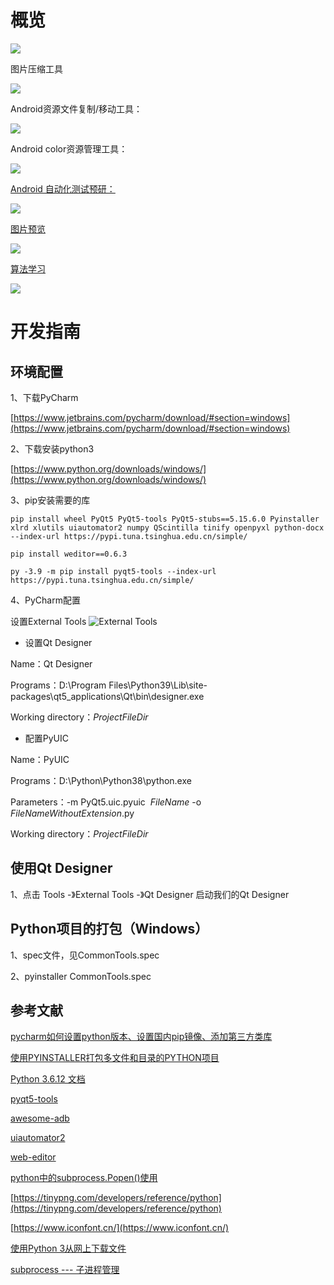 # 概览

![](doc/img/developTools.png)


图片压缩工具

![](doc/img/compressPic.png)

Android资源文件复制/移动工具：

![](doc/img/androidResTool.png)

Android color资源管理工具：

![](doc/img/androidColorResTool.png)

[Android 自动化测试预研：](doc/autoTest.md)

![](doc/img/autoTest/adbDialog.png)

[图片预览](doc/picturePreview.md)

![](doc/img/photoWall/picWall.png)

[算法学习](doc/algorithm.md)

![](doc/img/algorithm/AlgorithmVisualizerManager.png)

# 开发指南

## 环境配置
1、下载PyCharm

[https://www.jetbrains.com/pycharm/download/#section=windows](https://www.jetbrains.com/pycharm/download/#section=windows)

2、下载安装python3

[https://www.python.org/downloads/windows/](https://www.python.org/downloads/windows/)

3、pip安装需要的库

```
pip install wheel PyQt5 PyQt5-tools PyQt5-stubs==5.15.6.0 Pyinstaller xlrd xlutils uiautomator2 numpy QScintilla tinify openpyxl python-docx 
--index-url https://pypi.tuna.tsinghua.edu.cn/simple/

pip install weditor==0.6.3

py -3.9 -m pip install pyqt5-tools --index-url https://pypi.tuna.tsinghua.edu.cn/simple/
```

4、PyCharm配置

设置External Tools
![External Tools](doc/img/pycharm_external_tools.png)

* 设置Qt Designer

Name：Qt Designer

Programs：D:\Program Files\Python39\Lib\site-packages\qt5_applications\Qt\bin\designer.exe

Working directory：$ProjectFileDir$

* 配置PyUIC

Name：PyUIC

Programs：D:\Python\Python38\python.exe

Parameters：-m PyQt5.uic.pyuic  $FileName$ -o $FileNameWithoutExtension$.py

Working directory：$ProjectFileDir$

## 使用Qt Designer
1、点击 Tools -》External Tools -》Qt Designer 启动我们的Qt Designer

## Python项目的打包（Windows）
1、spec文件，见CommonTools.spec

2、pyinstaller CommonTools.spec

## 参考文献

[pycharm如何设置python版本、设置国内pip镜像、添加第三方类库](https://www.cnblogs.com/yjmyzz/p/pycharm-add-third-package-and-add-domestic-mirror.html)

[使用PYINSTALLER打包多文件和目录的PYTHON项目](https://www.cnblogs.com/shiyongge/p/10582552.html)

[Python 3.6.12 文档](https://docs.python.org/zh-cn/3.6/)

[pyqt5-tools](https://pypi.org/project/pyqt5-tools/)

[awesome-adb](https://github.com/BlankLun/awesome-adb)

[uiautomator2](https://github.com/BlankLun/uiautomator2)

[web-editor](https://github.com/alibaba/web-editor)

[python中的subprocess.Popen()使用](https://www.cnblogs.com/zhoug2020/p/5079407.html)

[https://tinypng.com/developers/reference/python](https://tinypng.com/developers/reference/python)

[https://www.iconfont.cn/](https://www.iconfont.cn/)

[使用Python 3从网上下载文件](https://blog.csdn.net/xfxf996/article/details/107784224)

[subprocess --- 子进程管理](https://docs.python.org/zh-cn/3.7/library/subprocess.html)

